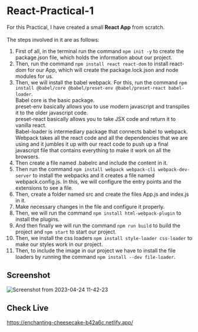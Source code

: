 # React-Practical-1

For this Practical, I have created a small <strong>React App</strong> from scratch. 
<br><br>The steps involved in it are as follows:
1. First of all, in the terminal run the command ```npm init -y``` to create the package.json file, which holds the information about our project.
2. Then, run the command ```npm install react react-dom``` to install react-dom for our App, which will create the package.lock.json and node modules for us.
3. Then, we will install the babel webpack. For this, run the command ```npm install @babel/core @babel/preset-env @babel/preset-react babel-loader```.
<br>Babel core is the basic package.
<br>preset-env basically allows you to use modern javascript and transpiles it to the older javascript code.
<br>preset-react basically allows you to take JSX code and return it to vanilla react.
<br>Babel-loader is intermediary package that connects babel to webpack.
<br>Webpack takes all the react code and all the dependencies that we are using and it jumbles it up with our react code to push up a final javascript file that contains everything to make it work on all the browsers.
4. Then create a file named .babelrc and include the content in it.
5. Then run the command ```npm install webpack webpack-cli webpack-dev-server``` to install the webpacks and it creates a file named webpack.config.js.
In this, we will configure the entry points and the extensions to see a file.
6. Then, create a folder named src and create the files App.js and index.js in it.
7. Make necessary changes in the file and configure it properly.
8. Then, we will run the command ```npm install html-webpack-plugin``` to install the plugins.
9. And then finally we will run the command ```npm run build``` to build the project and ```npm start``` to start our project.
10. Then, we install the css loaders ```npm install style-loader css-loader``` to make our styles work in our project.
11. Then, to include the image in our project we have to install the file loaders by running the command ```npm install --dev file-loader```.

## Screenshot
![Screenshot from 2023-04-24 11-42-23](https://user-images.githubusercontent.com/122269010/233913700-4c3ffedf-c1d1-4b22-b25e-05e08db6e60d.png)

## Check Live
https://enchanting-cheesecake-b42a6c.netlify.app/
